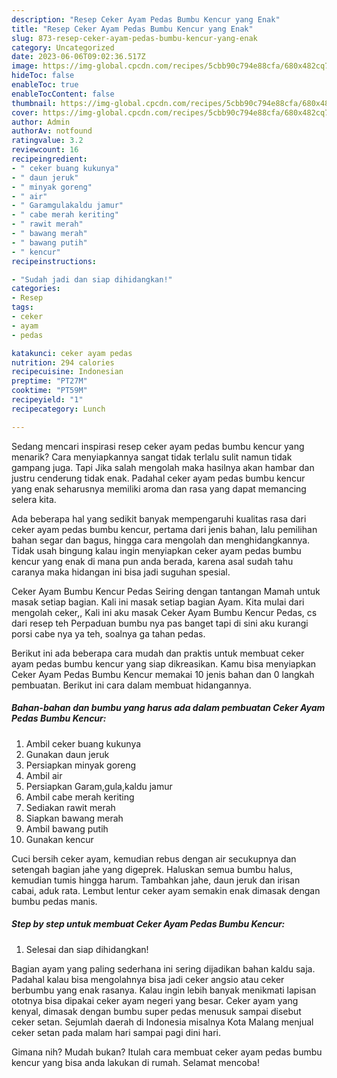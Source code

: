 ```yaml
---
description: "Resep Ceker Ayam Pedas Bumbu Kencur yang Enak"
title: "Resep Ceker Ayam Pedas Bumbu Kencur yang Enak"
slug: 873-resep-ceker-ayam-pedas-bumbu-kencur-yang-enak
category: Uncategorized
date: 2023-06-06T09:02:36.517Z
image: https://img-global.cpcdn.com/recipes/5cbb90c794e88cfa/680x482cq70/ceker-ayam-pedas-bumbu-kencur-foto-resep-utama.jpg
hideToc: false
enableToc: true
enableTocContent: false
thumbnail: https://img-global.cpcdn.com/recipes/5cbb90c794e88cfa/680x482cq70/ceker-ayam-pedas-bumbu-kencur-foto-resep-utama.jpg
cover: https://img-global.cpcdn.com/recipes/5cbb90c794e88cfa/680x482cq70/ceker-ayam-pedas-bumbu-kencur-foto-resep-utama.jpg
author: Admin
authorAv: notfound
ratingvalue: 3.2
reviewcount: 16
recipeingredient:
- " ceker buang kukunya"
- " daun jeruk"
- " minyak goreng"
- " air"
- " Garamgulakaldu jamur"
- " cabe merah keriting"
- " rawit merah"
- " bawang merah"
- " bawang putih"
- " kencur"
recipeinstructions:

- "Sudah jadi dan siap dihidangkan!"
categories:
- Resep
tags:
- ceker
- ayam
- pedas

katakunci: ceker ayam pedas 
nutrition: 294 calories
recipecuisine: Indonesian
preptime: "PT27M"
cooktime: "PT59M"
recipeyield: "1"
recipecategory: Lunch

---
```



Sedang mencari inspirasi resep ceker ayam pedas bumbu kencur yang menarik? Cara menyiapkannya sangat tidak terlalu sulit namun tidak gampang juga. Tapi Jika salah mengolah maka hasilnya akan hambar dan justru cenderung tidak enak. Padahal ceker ayam pedas bumbu kencur yang enak seharusnya memiliki aroma dan rasa yang dapat memancing selera kita.


Ada beberapa hal yang sedikit banyak mempengaruhi kualitas rasa dari ceker ayam pedas bumbu kencur, pertama dari jenis bahan, lalu pemilihan bahan segar dan bagus, hingga cara mengolah dan menghidangkannya. Tidak usah bingung kalau ingin menyiapkan ceker ayam pedas bumbu kencur yang enak di mana pun anda berada, karena asal sudah tahu caranya maka hidangan ini bisa jadi suguhan spesial.

Ceker Ayam Bumbu Kencur Pedas Seiring dengan tantangan Mamah untuk masak setiap bagian. Kali ini masak setiap bagian Ayam. Kita mulai dari mengolah ceker,, Kali ini aku masak Ceker Ayam Bumbu Kencur Pedas, cs dari resep teh Perpaduan bumbu nya pas banget tapi di sini aku kurangi porsi cabe nya ya teh, soalnya ga tahan pedas.


Berikut ini ada beberapa cara mudah dan praktis untuk membuat ceker ayam pedas bumbu kencur yang siap dikreasikan. Kamu bisa menyiapkan Ceker Ayam Pedas Bumbu Kencur memakai 10 jenis bahan dan 0 langkah pembuatan. Berikut ini cara dalam membuat hidangannya.

<!--inarticleads1-->

##### Bahan-bahan dan bumbu yang harus ada dalam pembuatan Ceker Ayam Pedas Bumbu Kencur:

1. Ambil  ceker buang kukunya
1. Gunakan  daun jeruk
1. Persiapkan  minyak goreng
1. Ambil  air
1. Persiapkan  Garam,gula,kaldu jamur
1. Ambil  cabe merah keriting
1. Sediakan  rawit merah
1. Siapkan  bawang merah
1. Ambil  bawang putih
1. Gunakan  kencur


Cuci bersih ceker ayam, kemudian rebus dengan air secukupnya dan setengah bagian jahe yang digeprek. Haluskan semua bumbu halus, kemudian tumis hingga harum. Tambahkan jahe, daun jeruk dan irisan cabai, aduk rata. Lembut lentur ceker ayam semakin enak dimasak dengan bumbu pedas manis. 

<!--inarticleads2-->

##### Step by step untuk membuat Ceker Ayam Pedas Bumbu Kencur:


1. Selesai dan siap dihidangkan!

Bagian ayam yang paling sederhana ini sering dijadikan bahan kaldu saja. Padahal kalau bisa mengolahnya bisa jadi ceker angsio atau ceker berbumbu yang enak rasanya. Kalau ingin lebih banyak menikmati lapisan ototnya bisa dipakai ceker ayam negeri yang besar. Ceker ayam yang kenyal, dimasak dengan bumbu super pedas menusuk sampai disebut ceker setan. Sejumlah daerah di Indonesia misalnya Kota Malang menjual ceker setan pada malam hari sampai pagi dini hari. 

Gimana nih? Mudah bukan? Itulah cara membuat ceker ayam pedas bumbu kencur yang bisa anda lakukan di rumah. Selamat mencoba!
